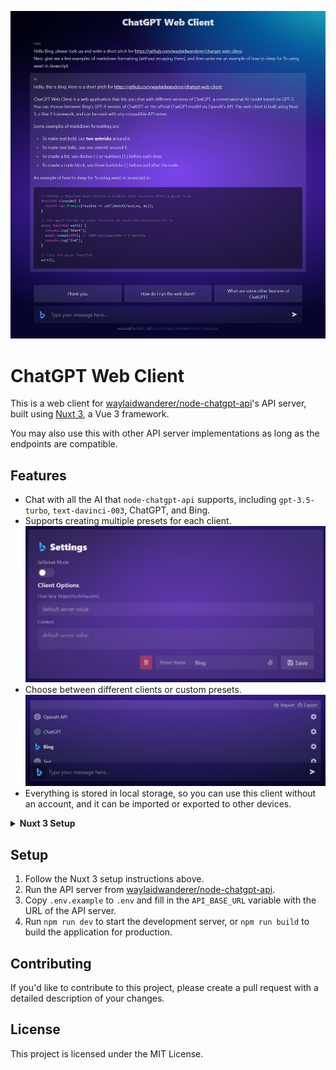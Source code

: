 <p align="center">
  <img alt="Web client demo" src="./demos/client.png?v=1">
</p>

# ChatGPT Web Client

This is a web client for [waylaidwanderer/node-chatgpt-api](https://github.com/waylaidwanderer/node-chatgpt-api)'s API server, built using [Nuxt 3](https://v3.nuxtjs.org/), a Vue 3 framework.

You may also use this with other API server implementations as long as the endpoints are compatible.

## Features

- Chat with all the AI that `node-chatgpt-api` supports, including `gpt-3.5-turbo`, `text-davinci-003`, ChatGPT, and Bing.
- Supports creating multiple presets for each client.  
![Client Settings](demos/client-settings.png) 
- Choose between different clients or custom presets.  
![Client Dropdown](demos/client-dropdown.png)
- Everything is stored in local storage, so you can use this client without an account, and it can be imported or exported to other devices.

<details>
<summary><strong>Nuxt 3 Setup</strong></summary>

Look at the [Nuxt 3 documentation](https://nuxt.com/docs/getting-started/introduction) to learn more.

## Setup

Make sure to install the dependencies:

```bash
# yarn
yarn install

# npm
npm install

# pnpm
pnpm install
```

## Development Server

Start the development server on http://localhost:3000

```bash
npm run dev
```

## Production

Build the application for production:

```bash
npm run build
```

Locally preview production build:

```bash
npm run preview
```

Check out the [deployment documentation](https://nuxt.com/docs/getting-started/deployment) for more information.
</details>

## Setup

1. Follow the Nuxt 3 setup instructions above.
2. Run the API server from [waylaidwanderer/node-chatgpt-api](https://github.com/waylaidwanderer/node-chatgpt-api#api-server).
3. Copy `.env.example` to `.env` and fill in the `API_BASE_URL` variable with the URL of the API server.
4. Run `npm run dev` to start the development server, or `npm run build` to build the application for production.

## Contributing
If you'd like to contribute to this project, please create a pull request with a detailed description of your changes.

## License
This project is licensed under the MIT License.
